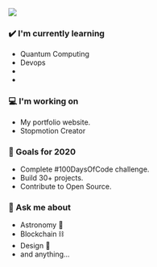 
<img src= "https://github.com/RutvikJ77/RutvikJ77/blob/master/assets/github%20profile.png"></img>
<!-- Create a tabular data for blog posts-->
 ### ✔️ I'm currently learning
- Quantum Computing
- Devops
- 
- 
 ### 💻 I'm working on
- My portfolio website.
- Stopmotion Creator
 
 ###    🌱 Goals for 2020
- Complete #100DaysOfCode challenge.
- Build 30+ projects.
- Contribute to Open Source.
 
 ###    💭 Ask me about
- Astronomy 🔭
- Blockchain ⛓
- Design 🎨
- and anything...
